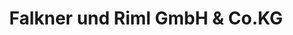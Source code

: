 ---
title: "Falkner und Riml GmbH & Co.KG"
url: /imst/falkner-und-riml-gmbh-und-co-kg/
shop: Elektronik
---